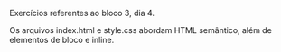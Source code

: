 Exercícios referentes ao bloco 3, dia 4.

Os arquivos index.html e style.css abordam HTML semântico, além de elementos de bloco e inline.
